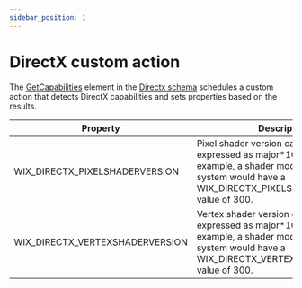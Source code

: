```yaml
---
sidebar_position: 1
---
```


# DirectX custom action

The [GetCapabilities](reference/schema/directx/getcapabilities.md) element in the [Directx schema](reference/schema/directx/index.md) schedules a custom action that detects DirectX capabilities and sets properties based on the results.

| Property | Description |
| -------- | ----------- |
| WIX_DIRECTX_PIXELSHADERVERSION | Pixel shader version capability, expressed as major*100 + minor. For example, a shader model 3.0-compliant system would have a WIX_DIRECTX_PIXELSHADERVERSION value of 300. |
| WIX_DIRECTX_VERTEXSHADERVERSION | Vertex shader version capability, expressed as major*100 + minor. For example, a shader model 3.0-compliant system would have a WIX_DIRECTX_VERTEXSHADERVERSION value of 300. |
